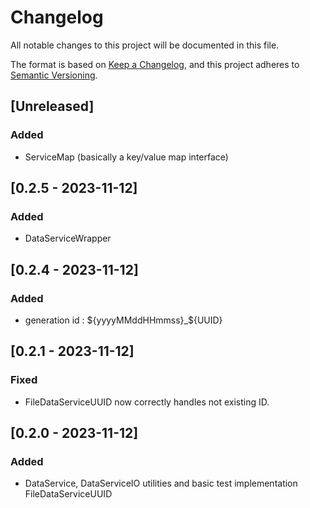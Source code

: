 # Changelog

All notable changes to this project will be documented in this file.

The format is based on [Keep a Changelog](https://keepachangelog.com/en/1.1.0/),
and this project adheres to [Semantic Versioning](https://semver.org/spec/v2.0.0.html).

## [Unreleased]

### Added

- ServiceMap (basically a key/value map interface)

## [0.2.5 - 2023-11-12]

### Added

- DataServiceWrapper

## [0.2.4 - 2023-11-12]

### Added

- generation id : ${yyyyMMddHHmmss}_${UUID}

## [0.2.1 - 2023-11-12]

### Fixed 

- FileDataServiceUUID now correctly handles not existing ID.

## [0.2.0 - 2023-11-12]

### Added 

- DataService, DataServiceIO utilities and basic test implementation FileDataServiceUUID
